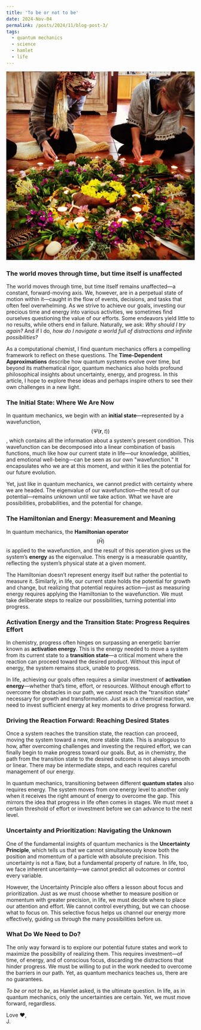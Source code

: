 ```yaml
---
title: 'To be or not to be'
date: 2024-Nov-04
permalink: /posts/2024/11/blog-post-3/
tags:
  - quantum mechanics
  - science
  - hamlet
  - life
---
```

<img src='/images/2024-11-04-blog-post.jpg'><br>
### **The world moves through time, but time itself is unaffected**

The world moves through time, but time itself remains unaffected—a constant, forward-moving axis. We, however, are in a perpetual state of motion within it—caught in the flow of events, decisions, and tasks that often feel overwhelming. As we strive to achieve our goals, investing our precious time and energy into various activities, we sometimes find ourselves questioning the value of our efforts. Some endeavors yield little to no results, while others end in failure. Naturally, we ask: *Why should I try again?* And if I do, *how do I navigate a world full of distractions and infinite possibilities?*

As a computational chemist, I find quantum mechanics offers a compelling framework to reflect on these questions. The **Time-Dependent Approximations** describe how quantum systems evolve over time, but beyond its mathematical rigor, quantum mechanics also holds profound philosophical insights about uncertainty, energy, and progress. In this article, I hope to explore these ideas and perhaps inspire others to see their own challenges in a new light.

### **The Initial State: Where We Are Now**

In quantum mechanics, we begin with an **initial state**—represented by a wavefunction, $$( \Psi(\mathbf{r}, t))$$, which contains all the information about a system's present condition. This wavefunction can be decomposed into a linear combination of basis functions, much like how our current state in life—our knowledge, abilities, and emotional well-being—can be seen as our own "wavefunction." It encapsulates who we are at this moment, and within it lies the potential for our future evolution.

Yet, just like in quantum mechanics, we cannot predict with certainty where we are headed. The eigenvalue of our wavefunction—the result of our potential—remains unknown until we take action. What we have are possibilities, probabilities, and the potential for change.

### **The Hamiltonian and Energy: Measurement and Meaning**

In quantum mechanics, the **Hamiltonian operator** $$(\hat{H})$$ is applied to the wavefunction, and the result of this operation gives us the system’s **energy** as the eigenvalue. This energy is a measurable quantity, reflecting the system’s physical state at a given moment.

The Hamiltonian doesn’t represent energy itself but rather the potential to measure it. Similarly, in life, our current state holds the potential for growth and change, but realizing that potential requires action—just as measuring energy requires applying the Hamiltonian to the wavefunction. We must take deliberate steps to realize our possibilities, turning potential into progress.

### **Activation Energy and the Transition State: Progress Requires Effort**

In chemistry, progress often hinges on surpassing an energetic barrier known as **activation energy**. This is the energy needed to move a system from its current state to a **transition state**—a critical moment where the reaction can proceed toward the desired product. Without this input of energy, the system remains stuck, unable to progress.

In life, achieving our goals often requires a similar investment of **activation energy**—whether that’s time, effort, or resources. Without enough effort to overcome the obstacles in our path, we cannot reach the "transition state" necessary for growth and transformation. Just as in a chemical reaction, we need to invest sufficient energy at key moments to drive progress forward.

### **Driving the Reaction Forward: Reaching Desired States**

Once a system reaches the transition state, the reaction can proceed, moving the system toward a new, more stable state. This is analogous to how, after overcoming challenges and investing the required effort, we can finally begin to make progress toward our goals. But, as in chemistry, the path from the transition state to the desired outcome is not always smooth or linear. There may be intermediate steps, and each requires careful management of our energy.

In quantum mechanics, transitioning between different **quantum states** also requires energy. The system moves from one energy level to another only when it receives the right amount of energy to overcome the gap. This mirrors the idea that progress in life often comes in stages. We must meet a certain threshold of effort or investment before we can advance to the next level.

### **Uncertainty and Prioritization: Navigating the Unknown**

One of the fundamental insights of quantum mechanics is the **Uncertainty Principle**, which tells us that we cannot simultaneously know both the position and momentum of a particle with absolute precision. This uncertainty is not a flaw, but a fundamental property of nature. In life, too, we face inherent uncertainty—we cannot predict all outcomes or control every variable.

However, the Uncertainty Principle also offers a lesson about focus and prioritization. Just as we must choose whether to measure position or momentum with greater precision, in life, we must decide where to place our attention and effort. We cannot control everything, but we can choose what to focus on. This selective focus helps us channel our energy more effectively, guiding us through the many possibilities before us.

### **What Do We Need to Do?**

The only way forward is to explore our potential future states and work to maximize the possibility of realizing them. This requires investment—of time, of energy, and of conscious focus, discarding the distractions that hinder progress. We must be willing to put in the work needed to overcome the barriers in our path. Yet, as quantum mechanics teaches us, there are no guarantees.

*To be or not to be*, as Hamlet asked, is the ultimate question. In life, as in quantum mechanics, only the uncertainties are certain. Yet, we must move forward, regardless.

Love ❤️, <br>
J.
